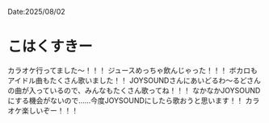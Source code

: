 Date:2025/08/02
# こはくすきー

カラオケ行ってました〜！！！
ジュースめっちゃ飲んじゃった！！！
ボカロもアイドル曲もたくさん歌いました！！
JOYSOUNDさんにあいどるわ〜るどさんの曲が入っているので、みんなもたくさん歌ってね！！！
なかなかJOYSOUNDにする機会がないので……今度JOYSOUNDにしたら歌おうと思います！！
カラオケ楽しいぞー！！！
